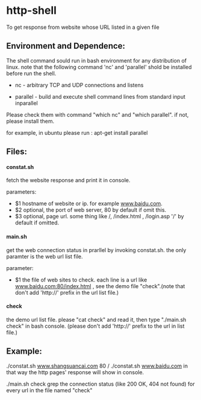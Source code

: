http-shell
==========
To get response from website whose URL listed in a given file

Environment and Dependence:
---------------------------

The shell command sould run in bash environment for any distribution of linux.
note that the following command 'nc' and 'parallel' shold be installed before run the shell.

- nc - arbitrary TCP and UDP connections and listens

- parallel - build and execute shell command lines from standard input inparallel

Please check them with command "which nc" and "which parallel".  if not, please install them.

for example, in ubuntu please run :
    apt-get install parallel


Files:
------

#### constat.sh   

fetch the website response and print it in console.

parameters:

- $1  hostname of website or ip. for example www.baidu.com.
- $2  optional, the port of web server, 80 by default if omit this.
- $3  optional, page url. some thing like /, /index.html , /login.asp '/' by default if omitted.  


#### main.sh  
 
get the web connection status in prarllel by invoking constat.sh. the only paramter is the web url list file.

parameter:

- $1 the file of web sites to check. each line is a url like www.baidu.com:80/index.html , see the demo file "check".(note that don't add 'http://' prefix in the url list file.)

#### check     

the demo url list file. please  "cat check" and read it, then type "./main.sh check" in bash console.
	(please don't add 'http://' prefix to the url in list file.)

Example:
--------

./constat.sh www.shangsuancai.com 80 /
./constat.sh www.baidu.com
in that way the http pages' response will show in console.

./main.sh check
grep the connection status (like 200 OK, 404 not found) for every url in the file named "check"

